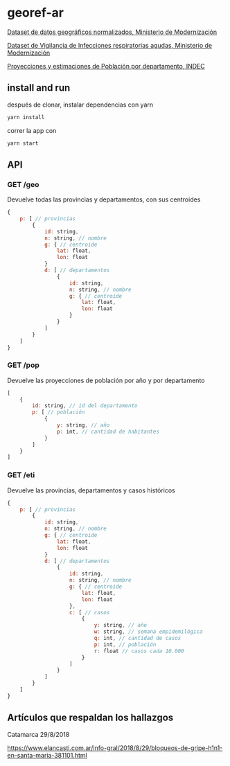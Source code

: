 # georef-ar

[Dataset de datos geográficos normalizados, Ministerio de Modernización](https://datos.gob.ar/dataset/modernizacion-servicio-normalizacion-datos-geograficos)

[Dataset de Vigilancia de Infecciones respiratorias agudas, Ministerio de Modernización](https://datos.gob.ar/dataset/salud-vigilancia-infecciones-respiratorias-agudas)

[Proyecciones y estimaciones de Población por departamento, INDEC](https://www.indec.gob.ar/indec/web/Nivel4-Tema-2-24-119)

## install and run

después de clonar, instalar dependencias con yarn

```bash
yarn install
```

correr la app con

```bash
yarn start
```

## API

### GET /geo

Devuelve todas las provincias y departamentos, con sus centroides

```js
{
    p: [ // provincias
        {
            id: string,
            n: string, // nombre
            g: { // centroide
                lat: float,
                lon: float
            }
            d: [ // departamentos
                {
                    id: string,
                    n: string, // nombre
                    g: { // centroide
                        lat: float,
                        lon: float
                    }
                }
            ]
        }
    ]
}
```

### GET /pop

Devuelve las proyecciones de población por año y por departamento

```js
[
    {
        id: string, // id del departamento
        p: [ // población
            {
                y: string, // año
                p: int, // cantidad de habitantes
            }
        ]
    }
]
```

### GET /eti

Devuelve las provincias, departamentos y casos históricos

```js
{
    p: [ // provincias
        {
            id: string,
            n: string, // nombre
            g: { // centroide
                lat: float,
                lon: float
            }
            d: [ // departamentos
                {
                    id: string,
                    n: string, // nombre
                    g: { // centroide
                        lat: float,
                        lon: float
                    },
                    c: [ // casos
                        {
                            y: string, // año
                            w: string, // semana empidemilógica
                            q: int, // cantidad de casos
                            p: int, // población
                            r: float // casos cada 10.000
                        }
                    ]
                }
            ]
        }
    ]
}
```

## Artículos que respaldan los hallazgos

Catamarca 29/8/2018

https://www.elancasti.com.ar/info-gral/2018/8/29/bloqueos-de-gripe-h1n1-en-santa-maria-381101.html
